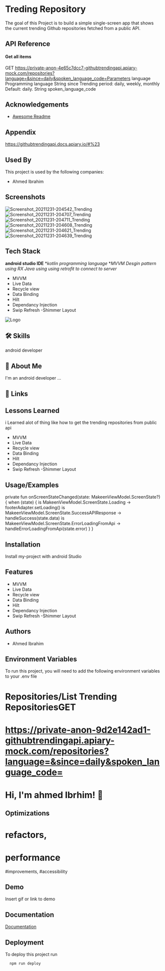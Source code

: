 
# Treding Repository

The goal of this Project is to build a simple single-screen app that shows the current
trending Github repositories fetched from a public API.


## API Reference

#### Get all items

GET
https://private-anon-4e65c7dcc7-githubtrendingapi.apiary-mock.com/repositories?language=&since=daily&spoken_language_code=Parameters
language
Programming language
String
since
Trending period: daily, weekly, monthly Default: daily.
String
spoken_language_code


## Acknowledgements

 - [Awesome Readme ](https://githubtrendingapi.docs.apiary.io/#%23)
## Appendix

https://githubtrendingapi.docs.apiary.io/#%23


## Used By

This project is used by the following companies:

- Ahmed Ibrahim



## Screenshots

![Screenshot_20211231-204542_Trending](https://user-images.githubusercontent.com/74600737/147836730-c4af9d9f-b603-4f4a-8eab-a79a6ee6a4dc.jpg)   ![Screenshot_20211231-204707_Trending](https://user-images.githubusercontent.com/74600737/147836626-5a1d0b5e-b03d-4403-a795-bfd970d49823.jpg)  ![Screenshot_20211231-204711_Trending](https://user-images.githubusercontent.com/74600737/147836662-64c1caf1-6097-4e5e-bb43-1e3f11c96a29.jpg) ![Screenshot_20211231-204608_Trending](https://user-images.githubusercontent.com/74600737/147836684-d40de61a-1c17-4c05-9cc6-d5bc69e01d9c.jpg) ![Screenshot_20211231-204621_Trending](https://user-images.githubusercontent.com/74600737/147836700-7394004e-102e-400e-8b36-d62eee87dacf.jpg) ![Screenshot_20211231-204639_Trending](https://user-images.githubusercontent.com/74600737/147836709-e54c79b6-463b-41e5-9ba0-e48fd7c140dc.jpg)












## Tech Stack

**android studio IDE**
**kotlin programming language*
**MVVM Desgin pattern*
*using RX Java*
*using using retrofit to connect to server*

- MVVM
- Live Data
- Recycle view
- Data Binding
- Hilt
- Dependancy Injection
- Swip Refresh
-Shimmer Layout

![Logo](https://aqwas.sa/static/media/aqwasLogo.e7919109.svg)



## 🛠 Skills
android developer


## 🚀 About Me
I'm an android developer ...


## 🔗 Links

## Lessons Learned

i Learned alot of thing like how to get the
trending repositories from public api 
- MVVM
- Live Data
- Recycle view
- Data Binding
- Hilt
- Dependancy Injection
- Swip Refresh
-Shimmer Layout



## Usage/Examples

   private fun onScreenStateChanged(state: MakeenViewModel.ScreenState?) {
        when (state) {
            is MakeenViewModel.ScreenState.Loading -> footerAdapter.setLoading()
            is MakeenViewModel.ScreenState.SuccessAPIResponse -> handleSuccess(state.data)
            is MakeenViewModel.ScreenState.ErrorLoadingFromApi -> handleErrorLoadingFromApi(state.error)
        }
    }
## Installation

Install my-project with android Studio

## Features

- MVVM
- Live Data
- Recycle view
- Data Binding
- Hilt
- Dependancy Injection
- Swip Refresh
-Shimmer Layout


## Authors

- Ahmed Ibrahim


## Environment Variables

To run this project, you will need to add the following environment variables to your .env file

# Repositories/List Trending RepositoriesGET

# https://private-anon-9d2e142ad1-githubtrendingapi.apiary-mock.com/repositories?language=&since=daily&spoken_language_code=



# Hi, I'm ahmed Ibrhim! 👋


## Optimizations

# refactors,
# performance 
#improvements, 
#accessibility







## Demo

Insert gif or link to demo


## Documentation

[Documentation](https://githubtrendingapi.docs.apiary.io/#%23)


## Deployment

To deploy this project run

```bash
  npm run deploy
```



